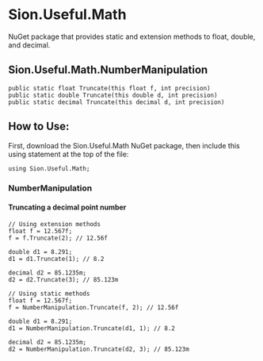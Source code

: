 # Sion.Useful.Math

NuGet package that provides static and extension methods to float, double, and decimal.

## Sion.Useful.Math.NumberManipulation

```
public static float Truncate(this float f, int precision)
public static double Truncate(this double d, int precision)
public static decimal Truncate(this decimal d, int precision)
```

## How to Use:

First, download the Sion.Useful.Math NuGet package, then include this using statement at the top of the file:

```
using Sion.Useful.Math;
```

### NumberManipulation

#### Truncating a decimal point number

```
// Using extension methods
float f = 12.567f;
f = f.Truncate(2); // 12.56f

double d1 = 8.291;
d1 = d1.Truncate(1); // 8.2

decimal d2 = 85.1235m;
d2 = d2.Truncate(3); // 85.123m
```

```
// Using static methods
float f = 12.567f;
f = NumberManipulation.Truncate(f, 2); // 12.56f

double d1 = 8.291;
d1 = NumberManipulation.Truncate(d1, 1); // 8.2

decimal d2 = 85.1235m;
d2 = NumberManipulation.Truncate(d2, 3); // 85.123m
```
